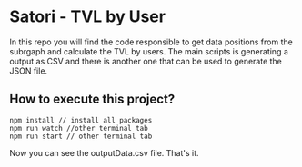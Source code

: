 # Satori - TVL by User

In this repo you will find the code responsible to get data positions from the subrgaph and calculate the TVL by users.
The main scripts is generating a output as CSV and there is another one that can be used to generate the JSON file.

## How to execute this project?

```
npm install // install all packages
npm run watch //other terminal tab
npm run start // other terminal tab
```

Now you can see the outputData.csv file. That's it.
